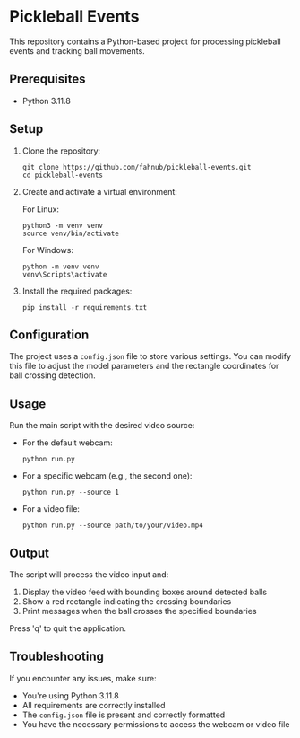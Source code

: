 # Pickleball Events

This repository contains a Python-based project for processing pickleball events and tracking ball movements.

## Prerequisites

- Python 3.11.8

## Setup

1. Clone the repository:
   ```
   git clone https://github.com/fahnub/pickleball-events.git
   cd pickleball-events
   ```

2. Create and activate a virtual environment:

   For Linux:
   ```
   python3 -m venv venv
   source venv/bin/activate
   ```

   For Windows:
   ```
   python -m venv venv
   venv\Scripts\activate
   ```

3. Install the required packages:
   ```
   pip install -r requirements.txt
   ```

## Configuration

The project uses a `config.json` file to store various settings. You can modify this file to adjust the model parameters and the rectangle coordinates for ball crossing detection.

## Usage

Run the main script with the desired video source:

- For the default webcam:
  ```
  python run.py
  ```

- For a specific webcam (e.g., the second one):
  ```
  python run.py --source 1
  ```

- For a video file:
  ```
  python run.py --source path/to/your/video.mp4
  ```

## Output

The script will process the video input and:
1. Display the video feed with bounding boxes around detected balls
2. Show a red rectangle indicating the crossing boundaries
3. Print messages when the ball crosses the specified boundaries

Press 'q' to quit the application.

## Troubleshooting

If you encounter any issues, make sure:
- You're using Python 3.11.8
- All requirements are correctly installed
- The `config.json` file is present and correctly formatted
- You have the necessary permissions to access the webcam or video file